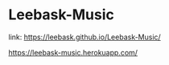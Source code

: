# Leebask-Music
link: 
https://leebask.github.io/Leebask-Music/


https://leebask-music.herokuapp.com/
